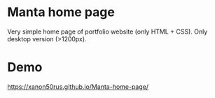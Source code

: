 # Manta home page
Very simple home page of portfolio website (only HTML + CSS).
Only desktop version (>1200px).
# Demo
https://xanon50rus.github.io/Manta-home-page/
